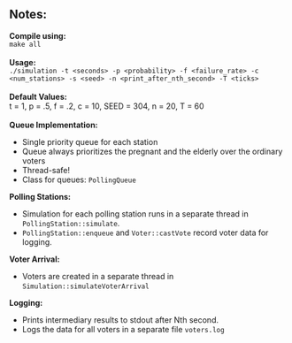 ## Notes:
**Compile using:** \
`make all` \
\
**Usage:** \
`./simulation -t <seconds> -p <probability> -f <failure_rate> -c <num_stations> -s <seed> -n <print_after_nth_second> -T <ticks>` \
\
**Default Values:** \
t = 1, p = .5, f = .2, c = 10, SEED = 304, n = 20, T = 60
\
\
**Queue Implementation:**
* Single priority queue for each station
* Queue always prioritizes the pregnant and the elderly over the ordinary voters
* Thread-safe!
* Class for queues: `PollingQueue`

**Polling Stations:**
* Simulation for each polling station runs in a separate thread in `PollingStation::simulate`.
* `PollingStation::enqueue` and `Voter::castVote` record voter data for logging.

**Voter Arrival:**
* Voters are created in a separate thread in `Simulation::simulateVoterArrival`

**Logging:**
* Prints intermediary results to stdout after Nth second.
* Logs the data for all voters in a separate file `voters.log`

